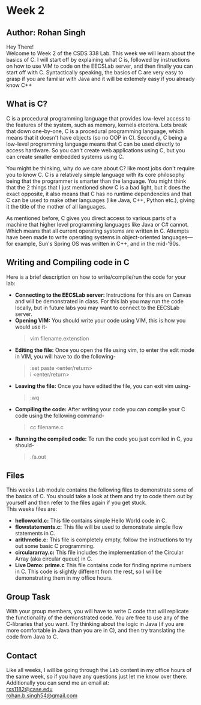 # Week 2
## Author: Rohan Singh
Hey There!  
Welcome to Week 2 of the CSDS 338 Lab. This week we will learn about the basics of C. I will start off by explaining what C is, followed by instructions on how to use VIM to code on the EECSLab server, and then finally you can start off with C. Syntactically speaking, the basics of C are very easy to grasp if you are familiar with Java and it will be extemely easy if you already know C++  

## What is C?
C is a procedural programming language that provides low-level access to the features of the system, such as memory, kernels etcetera. Lets break that down one-by-one, C is a procedural programming language, which means that it doesn't have objects (so no OOP in C). Secondly, C being a low-level programming language means that C can be used directly to access hardware. So you can't create web applications using C, but you can create smaller embedded systems using C.  

You might be thinking, why do we care about C? like most jobs don't require you to know C. C is a relatively simple language with its core philosophy being that the programmer is smarter than the language. You might think that the 2 things that I just mentioned show C is a bad light, but it does the exact opposite, it also means that C has no runtime dependencies and that C can be used to make other languages (like Java, C++, Python etc.), giving it the title of the mother of all languages.  

 As mentioned before, C gives you direct access to various parts of a machine that higher level programming languages like Java or C# cannot. Which means that all current operating systems are written in C. Attempts have been made to write operating systems in object-oriented languages—for example, Sun's Spring OS was written in C++, and in the mid-'90s.  


## Writing and Compiling code in C
Here is a brief description on how to write/compile/run the code for your lab: 
  - **Connecting to the EECSLab server:** Instructions for this are on Canvas and will be demonstrated in class. For this lab you may run the code locally, but in future labs you may want to connect to the EECSLab server.    
  - **Opening VIM:** You should write your code using VIM, this is how you would use it-
    > vim filename.extenstion  
  - **Editing the file:** Once you open the file using vim, to enter the edit mode in VIM, you will have to do the following-  
    > :set paste <enter/return>  
    > i <enter/return>    
  - **Leaving the file:** Once you have edited the file, you can exit vim using-  
    > <esc>  
    > :wq  
  - **Compiling the code:** After writing your code you can compile your C code using the following command-  
    > cc filename.c  
  - **Running the compiled code:** To run the code you just comiled in C, you should-  
    > ./a.out  


## Files
This weeks Lab module contains the following files to demonstrate some of the basics of C. You should take a look at them and try to code them out by yourself and then refer to the files again if you get stuck.  
This weeks files are:  
  - **helloworld.c:** This file contains simple Hello World code in C.  
  - **flowstatements.c:** This file will be used to demonstrate simple flow statements in C.  
  - **arithmetic.c:** This file is completely empty, follow the instructions to try out some basic C programming.  
  - **circulararray.c:** This file includes the implementation of the Circular Array (aka circular queue) in C.  
  - **Live Demo: prime.c** This file contains code for finding nprime numbers in C. This code is slightly different from the rest, so  I will be demonstrating them in my office hours.   

## Group Task
With your group members, you will have to write C code that will replicate the functionality of the demonstrated code. You are free to use any of the C-libraries that you want. Try thinking about the logic in Java (if you are more comfortable in Java than you are in C), and then try translating the code from Java to C.


## Contact
Like all weeks, I will be going through the Lab content in my office hours of the same week, so if you have any questions just let me know over there. Additionally you can send me an email at:  
rxs1182@case.edu  
rohan.b.singh54@gmail.com  



